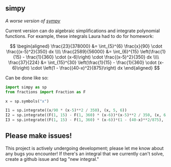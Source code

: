 ## simpy

_A worse version of [sympy](https://www.sympy.org)_

Current version can do algebraic simplifications and integrate polynomial functions. For example, these integrals Laura had to do for homework:

$$
\begin{aligned}
\frac{23}{378000} &= \int_{5}^{6} \frac{x}{90} \cdot \frac{(x-5)^2}{350} dx \\\\
\frac{2589}{56000} &= \int_{6}^{15} \left(\frac{1}{15} - \frac{1}{360} \cdot (x-6)\right) \cdot \frac{(x-5)^2}{350} dx \\\\
\frac{37}{224} &= \int_{15}^{30} \left(\frac{1}{15} - \frac{1}{360} \cdot (x-6)\right) \cdot \left(1 - \frac{(40-x)^2}{875}\right) dx
\end{aligned}
$$

Can be done like so:

```python
import simpy as sp
from fractions import Fraction as F

x = sp.symbols("x")

I1 = sp.integrate((x/90 * (x-5)**2 / 350), (x, 5, 6))
I2 = sp.integrate((F(1, 15) - F(1, 360) * (x-6))*(x-5)**2 / 350, (x, 6, 15))
I3 = sp.integrate((F(1, 15) - F(1, 360) * (x-6))*(1 - (40-x)**2/875), (x, 15, 30))
```

## Please make issues!

This project is actively undergoing development; please let me know about any bugs you encounter! If there's an integral that we currently can't solve, create a github issue and tag "new integral."
